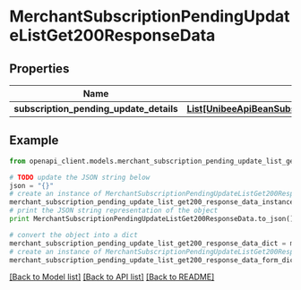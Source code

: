 # MerchantSubscriptionPendingUpdateListGet200ResponseData


## Properties

Name | Type | Description | Notes
------------ | ------------- | ------------- | -------------
**subscription_pending_update_details** | [**List[UnibeeApiBeanSubscriptionPendingUpdateDetail]**](UnibeeApiBeanSubscriptionPendingUpdateDetail.md) | SubscriptionPendingUpdateDetails | [optional] 

## Example

```python
from openapi_client.models.merchant_subscription_pending_update_list_get200_response_data import MerchantSubscriptionPendingUpdateListGet200ResponseData

# TODO update the JSON string below
json = "{}"
# create an instance of MerchantSubscriptionPendingUpdateListGet200ResponseData from a JSON string
merchant_subscription_pending_update_list_get200_response_data_instance = MerchantSubscriptionPendingUpdateListGet200ResponseData.from_json(json)
# print the JSON string representation of the object
print MerchantSubscriptionPendingUpdateListGet200ResponseData.to_json()

# convert the object into a dict
merchant_subscription_pending_update_list_get200_response_data_dict = merchant_subscription_pending_update_list_get200_response_data_instance.to_dict()
# create an instance of MerchantSubscriptionPendingUpdateListGet200ResponseData from a dict
merchant_subscription_pending_update_list_get200_response_data_form_dict = merchant_subscription_pending_update_list_get200_response_data.from_dict(merchant_subscription_pending_update_list_get200_response_data_dict)
```
[[Back to Model list]](../README.md#documentation-for-models) [[Back to API list]](../README.md#documentation-for-api-endpoints) [[Back to README]](../README.md)


